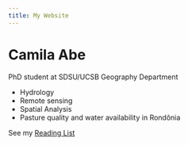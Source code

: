 ```yaml
---
title: My Website
---
```


# Camila Abe

PhD student at SDSU/UCSB
Geography Department

- Hydrology
- Remote sensing
- Spatial Analysis
- Pasture quality and water availability in Rondônia

See my [Reading List](reading-list.html)
